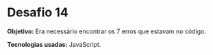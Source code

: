 <h1>Desafio 14</h1>

<b>Objetivo:</b> Era necessário encontrar os 7 erros que estavam no código.

<b>Tecnologias usadas:</b> JavaScript.
